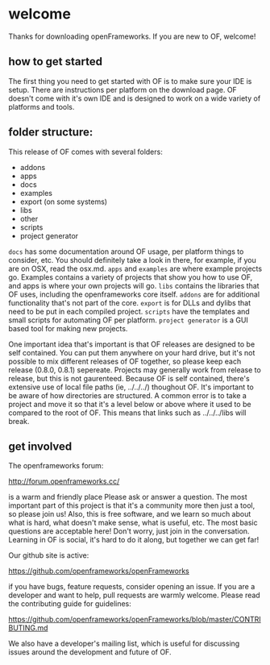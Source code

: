

# welcome

Thanks for downloading openFrameworks.  If you are new to OF, welcome!

## how to get started

The first thing you need to get started with OF is to make sure your IDE is setup.  There are instructions per platform on the download page.  OF doesn't come with it's own IDE and is designed to work on a wide variety of platforms and tools. 

## folder structure: 

This release of OF comes with several folders: 

* addons
* apps
* docs
* examples
* export (on some systems)
* libs
* other
* scripts
* project generator


`docs` has some documentation around OF usage, per platform things to consider, etc. You should definitely take a look in there, for example, if you are on OSX, read the osx.md.   `apps` and `examples` are where example projects go.  Examples contains a variety of projects that show you how to use OF, and apps is where your own projects will go.  `libs` contains the libraries that OF uses, including the openframeworks core itself.  `addons` are for additional functionality that's not part of the core.  `export` is for DLLs and dylibs that need to be put in each compiled project.  `scripts` have the templates and small scripts for automating OF per platform. `project generator` is a GUI based tool for making new projects. 

One important idea that's important is that OF releases are designed to be self contained.  You can put them anywhere on your hard drive, but it's not possible to mix different releases of OF together, so please keep each release (0.8.0, 0.8.1) sepereate.  Projects may generally work from release to release, but this is not gaurenteed.   Because OF is self contained, there's extensive use of local file paths (ie, ../../../) thoughout OF.  It's important to be aware of how directories are structured.  A common error is to take a project and move it so that it's a level below or above where it used to be compared to the root of OF.  This means that links such as ../../../libs will break.  

## get involved

The openframeworks forum:

http://forum.openframeworks.cc/

is a warm and friendly place  Please ask or answer a question.  The most important part of this project is that it's a community more then just a tool, so please join us!  Also, this is free software, and we learn so much about what is hard, what doesn't make sense, what is useful, etc. The most basic questions are acceptable here!  Don't worry, just join in the conversation.  Learning in OF is social, it's hard to do it along, but together we can get far!

Our github site is active: 

https://github.com/openframeworks/openFrameworks

if you have bugs, feature requests, consider opening an issue.  If you are a developer and want to help, pull requests are warmly welcome.  Please read the contributing guide for guidelines: 

https://github.com/openframeworks/openFrameworks/blob/master/CONTRIBUTING.md

We also have a developer's mailing list, which is useful for discussing issues around the development and future of OF. 







